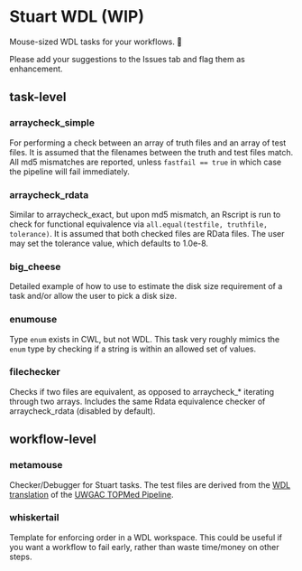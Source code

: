 # Stuart WDL (WIP)
Mouse-sized WDL tasks for your workflows. 🐁

Please add your suggestions to the Issues tab and flag them as enhancement.

## task-level

### arraycheck_simple
For performing a check between an array of truth files and an array of test files. It is assumed that the filenames between the truth and test files match. All md5 mismatches are reported, unless `fastfail == true` in which case the pipeline will fail immediately.

### arraycheck_rdata
Similar to arraycheck_exact, but upon md5 mismatch, an Rscript is run to check for functional equivalence via `all.equal(testfile, truthfile, tolerance)`. It is assumed that both checked files are RData files. The user may set the tolerance value, which defaults to 1.0e-8.

### big_cheese
Detailed example of how to use to estimate the disk size requirement of a task and/or allow the user to pick a disk size.

### enumouse
Type `enum` exists in CWL, but not WDL. This task very roughly mimics the `enum` type by checking if a string is within an allowed set of values.

### filechecker
Checks if two files are equivalent, as opposed to arraycheck_* iterating through two arrays. Includes the same Rdata equivalence checker of arraycheck_rdata (disabled by default).

## workflow-level

### metamouse
Checker/Debugger for Stuart tasks. The test files are derived from the [WDL translation](https://github.com/DataBiosphere/analysis_pipeline_WDL) of the [UWGAC TOPMed Pipeline](https://github.com/UW-GAC/analysis_pipeline).

### whiskertail
Template for enforcing order in a WDL workspace. This could be useful if you want a workflow to fail early, rather than waste time/money on other steps.
